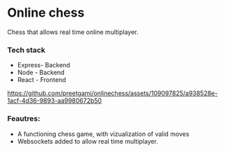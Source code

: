 # Online chess
Chess that allows real time online multiplayer. 

### Tech stack 
+ Express- Backend
+ Node - Backend
+ React - Frontend
  


https://github.com/preetgami/onlinechess/assets/109097825/a938528e-1acf-4d36-9893-aa9980672b50


  
### Feautres:
- A functioning chess game, with vizualization of valid moves
- Websockets added to allow real time multiplayer. 
  
